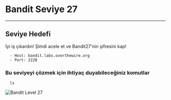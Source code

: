 
# Bandit Seviye 27

---

## Seviye Hedefi

İyi iş çıkardın! Şimdi acele et ve Bandit27'nin şifresini kap!

``` {.sh}
  - Host: bandit.labs.overthewire.org
  - Port: 2220
```

### Bu seviyeyi çözmek için ihtiyaç duyabileceğiniz komutlar

``` {.sh}
  ls
```

![Bandit Level 27](https://cdn.bulutbilisimciler.com/public/images/bandit/Bandit27.png)
